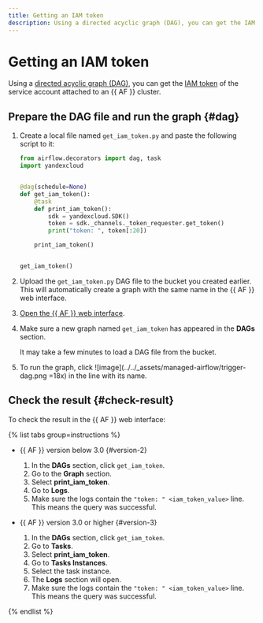 ```yaml
---
title: Getting an IAM token
description: Using a directed acyclic graph (DAG), you can get the IAM token of the service account attached to an {{ AF }} cluster.
---
```


# Getting an IAM token

Using a [directed acyclic graph (DAG)](../concepts/index.md#about-the-service), you can get the [IAM token](../../iam/concepts/authorization/iam-token.md) of the service account attached to an {{ AF }} cluster.

## Prepare the DAG file and run the graph {#dag}

1. Create a local file named `get_iam_token.py` and paste the following script to it:

   ```python
   from airflow.decorators import dag, task
   import yandexcloud


   @dag(schedule=None)
   def get_iam_token():
       @task
       def print_iam_token():
           sdk = yandexcloud.SDK()
           token = sdk._channels._token_requester.get_token()
           print("token: ", token[:20])

       print_iam_token()


   get_iam_token()
   ```

1. Upload the `get_iam_token.py` DAG file to the bucket you created earlier. This will automatically create a graph with the same name in the {{ AF }} web interface.
1. [Open the {{ AF }} web interface](af-interfaces.md#web-gui).
1. Make sure a new graph named `get_iam_token` has appeared in the **DAGs** section.

   It may take a few minutes to load a DAG file from the bucket.

1. To run the graph, click ![image](../../_assets/managed-airflow/trigger-dag.png =18x) in the line with its name.

## Check the result {#check-result}

To check the result in the {{ AF }} web interface:

{% list tabs group=instructions %}
   
- {{ AF }} version below 3.0 {#version-2}

  1. In the **DAGs** section, click `get_iam_token`.
  1. Go to the **Graph** section.
  1. Select **print_iam_token**.
  1. Go to **Logs**.
  1. Make sure the logs contain the `"token: " <iam_token_value>` line. This means the query was successful.

- {{ AF }} version 3.0 or higher {#version-3}

  1. In the **DAGs** section, click `get_iam_token`.
  1. Go to **Tasks**.
  1. Select **print_iam_token**.
  1. Go to **Tasks Instances**.
  1. Select the task instance.
  1. The **Logs** section will open.
  1. Make sure the logs contain the `"token: " <iam_token_value>` line. This means the query was successful.

{% endlist %}
